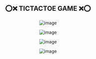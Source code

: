 ## <div align="center"> :o::x: TICTACTOE GAME :x::o: </div>

<div align="center">
  
![image](https://github.com/bwubbu/TicTacToeGame/assets/101506741/b9e46c96-db6b-4faa-95b2-26ea6a3aa8cf)

</div>

<div align="center">
  
![image](https://github.com/bwubbu/TicTacToeGame/assets/101506741/f449c019-1ec6-4fc9-b341-073178e11f53)

</div>

<div align="center">
  
![image](https://github.com/bwubbu/TicTacToeGame/assets/101506741/7a08699d-bb54-47f5-9f8b-21bd9ac14dc3)

</div>

<div align="center">
  
![image](https://github.com/bwubbu/TicTacToeGame/assets/101506741/a8c7dd0c-cd15-4613-99ab-49a4f6541628)

</div>

